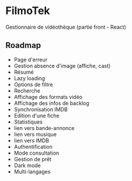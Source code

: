 # FilmoTek

Gestionnaire de vidéothèque (partie front - React)

## Roadmap

- Page d'erreur
- Gestion absence d'image (affiche, cast)
- Résumé
- Lazy loading
- Options de filtre
- Recherche
- Affichage des formats vidéo
- Affichage des infos de backlog
- Synchronisation IMDB
- Edition d'une fiche
- Statistiques
- lien vers bande-annonce
- lien vers musique
- lien vers IMDB
- Authentification
- Mode consultation
- Gestion de prêt
- Dark mode
- Multi-langages
